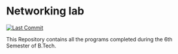 <h1> Networking lab </h1>

<a href="https://github.com/amaan871/rajagiri-connect/graphs/commit-activity"><img src="https://img.shields.io/github/last-commit/amaan871/networking-lab.svg?colorB=ff8000&style=flat" alt="Last Commit"/> </a> 

This Repository contains all the programs completed during the 6th Semester of B.Tech.
